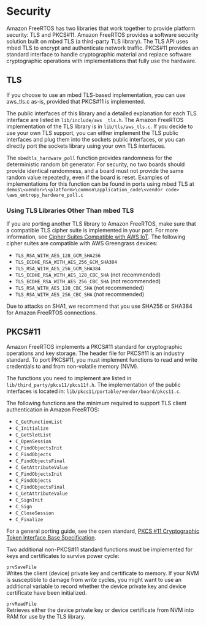 # Security<a name="porting-security"></a>

Amazon FreeRTOS has two libraries that work together to provide platform security: TLS and PKCS\#11\. Amazon FreeRTOS provides a software security solution built on mbed TLS \(a third\-party TLS library\)\. The TLS API uses mbed TLS to encrypt and authenticate network traffic\. PKCS\#11 provides an standard interface to handle cryptographic material and replace software cryptographic operations with implementations that fully use the hardware\.

## TLS<a name="porting-security-tls"></a>

If you choose to use an mbed TLS\-based implementation, you can use aws\_tls\.c as\-is, provided that PKCS\#11 is implemented\.

The public interfaces of this library and a detailed explanation for each TLS interface are listed in `lib/include/aws _tls.h`\. The Amazon FreeRTOS implementation of the TLS library is in `lib/tls/aws_tls.c`\. If you decide to use your own TLS support, you can either implement the TLS public interfaces and plug them into the sockets public interfaces, or you can directly port the sockets library using your own TLS interfaces\.

The `mbedtls_hardware_poll` function provides randomness for the deterministic random bit generator\. For security, no two boards should provide identical randomness, and a board must not provide the same random value repeatedly, even if the board is reset\. Examples of implementations for this function can be found in ports using mbed TLS at `demos\<vendor>\<platform>\common\application_code\<vendor code> \aws_entropy_hardware_poll.c`

### Using TLS Libraries Other Than mbed TLS<a name="porting-security-other"></a>

If you are porting another TLS library to Amazon FreeRTOS, make sure that a compatible TLS cipher suite is implemented in your port\. For more information, see [Cipher Suites Compatible with AWS IoT](http://docs.aws.amazon.com/iot/latest/developerguide/iot-security-identity.html)\. The following cipher suites are compatible with AWS Greengrass devices:
+ `TLS_RSA_WITH_AES_128_GCM_SHA256`
+ `TLS_ECDHE_RSA_WITH_AES_256_GCM_SHA384`
+ `TLS_RSA_WITH_AES_256_GCM_SHA384`
+ `TLS_ECDHE_RSA_WITH_AES_128_CBC_SHA` \(not recommended\)
+ `TLS_ECDHE_RSA_WITH_AES_256_CBC_SHA` \(not recommended\)
+ `TLS_RSA_WITH_AES_128_CBC_SHA` \(not recommended\)
+ `TLS_RSA_WITH_AES_256_CBC_SHA` \(not recommended\)

Due to attacks on SHA1, we recommend that you use SHA256 or SHA384 for Amazon FreeRTOS connections\.

## PKCS\#11<a name="porting-security-pkcs"></a>

Amazon FreeRTOS implements a PKCS\#11 standard for cryptographic operations and key storage\. The header file for PKCS\#11 is an industry standard\. To port PKCS\#11, you must implement functions to read and write credentials to and from non\-volatile memory \(NVM\)\. 

The functions you need to implement are listed in `lib/third_party/pkcs11/pkcs11f.h`\. The implementation of the public interfaces is located in: `lib/pkcs11/portable/vendor/board/pkcs11.c`\.

The following functions are the minimum required to support TLS client authentication in Amazon FreeRTOS:
+ `C_GetFunctionList`
+ `C_Initialize`
+ `C_GetSlotList`
+ `C_OpenSession`
+ `C_FindObjectsInit`
+ `C_FindObjects`
+ `C_FindObjectsFinal`
+ `C_GetAttributeValue`
+ `C_FindObjectsInit`
+ `C_FindObjects`
+ `C_FindObjectsFinal`
+ `C_GetAttributeValue`
+ `C_SignInit`
+ `C_Sign`
+ `C_CloseSession`
+ `C_Finalize`

For a general porting guide, see the open standard, [PKCS \#11 Cryptographic Token Interface Base Specification](http://docs.oasis-open.org/pkcs11/pkcs11-base/v2.40/os/pkcs11-base-v2.40-os.html)\.

Two additional non\-PKCS\#11 standard functions must be implemented for keys and certificates to survive power cycle:

`prvSaveFile`  
Writes the client \(device\) private key and certificate to memory\. If your NVM is susceptible to damage from write cycles, you might want to use an additional variable to record whether the device private key and device certificate have been initialized\.

`prvReadFile`  
Retrieves either the device private key or device certificate from NVM into RAM for use by the TLS library\.